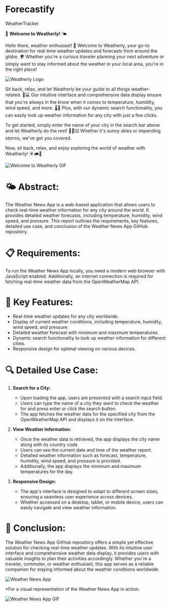 # Forecastify
WeatherTracker

🌟 **Welcome to Weatherly!** 🌤️

Hello there, weather enthusiast! 👋 Welcome to Weatherly, your go-to destination for real-time weather updates and forecasts from around the globe. 🌍 Whether you're a curious traveler planning your next adventure or simply want to stay informed about the weather in your local area, you're in the right place!

![Weatherly Logo](https://example.com/weatherly_logo.png)

Sit back, relax, and let Weatherly be your guide to all things weather-related. 📱💻 Our intuitive interface and comprehensive data display ensure that you're always in the know when it comes to temperature, humidity, wind speed, and more. 🌡️💨 Plus, with our dynamic search functionality, you can easily look up weather information for any city with just a few clicks.

To get started, simply enter the name of your city in the search bar above and let Weatherly do the rest! 🕵️‍♂️⌨️ Whether it's sunny skies or impending storms, we've got you covered.

Now, sit back, relax, and enjoy exploring the world of weather with Weatherly! ☀️🌧️🌈

![Welcome to Weatherly GIF](https://media.giphy.com/media/ZqlvCTNHpqrio/giphy.gif)


# 🌤️ **Abstract:**
The Weather News App is a web-based application that allows users to check real-time weather information for any city around the world. 
It provides detailed weather forecasts, including temperature, humidity, wind speed, and pressure. This report outlines the requirements,
key features, detailed use case, and conclusion of the Weather News App GitHub repository.


#  📋 **Requirements:**
To run the Weather News App locally, you need a modern web browser with JavaScript enabled. 
Additionally, an internet connection is required for fetching real-time weather data from the OpenWeatherMap API.


# 🔑 **Key Features:**
- Real-time weather updates for any city worldwide.
- Display of current weather conditions, including temperature, humidity, wind speed, and pressure.
- Detailed weather forecast with minimum and maximum temperatures.
- Dynamic search functionality to look up weather information for different cities.
- Responsive design for optimal viewing on various devices.

# 🔍 **Detailed Use Case:**
1. **Search for a City:**
   - Upon loading the app, users are presented with a search input field.
   - Users can type the name of a city they want to check the weather for and press enter or click the search button.
   - The app fetches the weather data for the specified city from the OpenWeatherMap API and displays it on the interface.

2. **View Weather Information:**
   - Once the weather data is retrieved, the app displays the city name along with its country code.
   - Users can see the current date and time of the weather report.
   - Detailed weather information such as forecast, temperature, humidity, wind speed, and pressure is provided.
   - Additionally, the app displays the minimum and maximum temperatures for the day.

3. **Responsive Design:**
   - The app's interface is designed to adapt to different screen sizes, ensuring a seamless user experience across devices.
   - Whether accessed on a desktop, tablet, or mobile device, users can easily navigate and view weather information.

#  🏁 **Conclusion:**
The Weather News App GitHub repository offers a simple yet effective solution for checking real-time weather updates. With its intuitive user interface and comprehensive weather data display, it provides users with valuable insights to plan their activities accordingly. Whether you're a traveler, commuter, or weather enthusiast, this app serves as a reliable companion for staying informed about the weather conditions worldwide.

![Weather News App](https://th.bing.com/th/id/OIP.A5FAhhgU3mfZpRSY0kpSBwHaHa?pid=ImgDet&w=176&h=176&c=7&dpr=1.5)

*For a visual representation of the Weather News App in action.

![Weather News App GIF](https://media.giphy.com/media/l0MYMOBt80EuK6jTW/giphy.gif)
